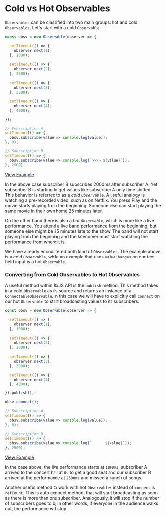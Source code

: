 # Cold vs Hot Observables
`Observables` can be classified into two main groups: hot and cold `Observables`. Let's start with a cold `Observable`. 

```js
const obsv = new Observable(observer => {

  setTimeout(() => {
    observer.next(1);
  }, 1000);
  
  setTimeout(() => {
    observer.next(2);
  }, 2000);
  
  setTimeout(() => {
    observer.next(3);
  }, 3000);

  setTimeout(() => {
    observer.next(4);
  }, 4000);

});

// Subscription A
setTimeout(() => {
  obsv.subscribe(value => console.log(value));
}, 0);

// Subscription B
setTimeout(() => {
  obsv.subscribe(value => console.log(`>>>> ${value}`));
}, 2500);
```
[View Example](http://jsbin.com/felanu/46/edit?js,console)

In the above case subscriber B subscribes 2000ms after subscriber A. Yet subscriber B is starting to get values like subscriber A only time shifted. This behavior is referred to as a _cold `Observable`_. A useful analogy is watching a pre-recorded video, such as on Netflix. You press Play and the movie starts playing from the beginning. Someone else can start playing the same movie in their own home 25 minutes later.

On the other hand there is also a _hot `Observable`_, which is more like a live performance. You attend a live band performance from the beginning, but someone else might be 25 minutes late to the show. The band will not start playing from the beginning and the latecomer must start watching the performance from where it is.

We have already encountered both kind of `Observables`. The example above is a cold `Observable`, while an example that uses `valueChanges` on our text field input is a hot `Observable`.

### Converting from Cold Observables to Hot Observables
A useful method within RxJS API is the `publish` method. This method takes in a cold `Observable` as its source and returns an instance of a `ConnectableObservable`. In this case we will have to explicitly call `connect` on our hot `Observable` to start broadcasting values to its subscribers.

```js
const obsv = new Observable(observer => {

  setTimeout(() => {
    observer.next(1);
  }, 1000);
  
  setTimeout(() => {
    observer.next(2);
  }, 2000);
  
  setTimeout(() => {
    observer.next(3);
  }, 3000);

  setTimeout(() => {
    observer.next(4);
  }, 4000);

}).publish();

obsv.connect();

// Subscription A
setTimeout(() => {
  obsv.subscribe(value => console.log(value));
}, 0);

// Subscription B
setTimeout(() => {
  obsv.subscribe(value => console.log(`      ${value}`));
}, 2500);
```
[View Example](http://jsbin.com/fewotud/3/edit?js,console)

In the case above, the live performance starts at `1000ms`, subscriber A arrived to the concert hall at `0s` to get a good seat and our subscriber B arrived at the performance at `2500ms` and missed a bunch of songs.

Another useful method to work with hot `Observables` instead of `connect` is `refCount`. This is auto connect method, that will start broadcasting as soon as there is more than one subscriber. Analogously, it will stop if the number of subscribers goes to 0; in other words, if everyone in the audience walks out, the performance will stop.


